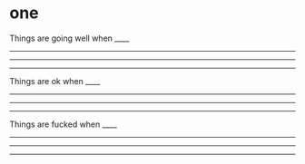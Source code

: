 one
===============================================================================

Things are going well when ____           
____           
____           
____           

Things are ok when ____           
____           
____           
____           

Things are fucked when ____           
____           
____           
____           

